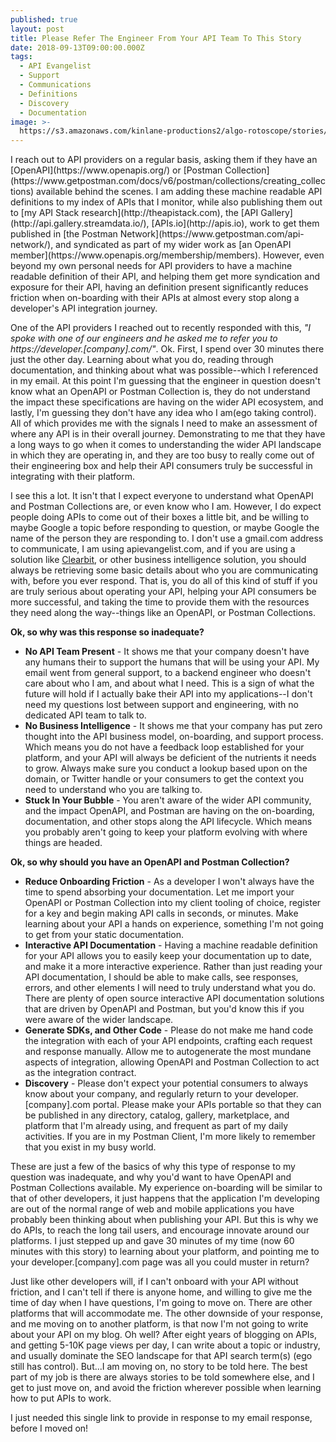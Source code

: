 ```yaml
---
published: true
layout: post
title: Please Refer The Engineer From Your API Team To This Story
date: 2018-09-13T09:00:00.000Z
tags:
  - API Evangelist
  - Support
  - Communications
  - Definitions
  - Discovery
  - Documentation
image: >-
  https://s3.amazonaws.com/kinlane-productions2/algo-rotoscope/stories/mosaic-face_blue_circuit.jpg
---
```

<p></p>I reach out to API providers on a regular basis, asking them if they have an [OpenAPI](https://www.openapis.org/) or [Postman Collection](https://www.getpostman.com/docs/v6/postman/collections/creating_collections) available behind the scenes. I am adding these machine readable API definitions to my index of APIs that I monitor, while also publishing them out to [my API Stack research](http://theapistack.com), the [API Gallery](http://api.gallery.streamdata.io/), [APIs.io](http://apis.io), work to get them published in [the Postman Network](https://www.getpostman.com/api-network/), and syndicated as part of my wider work as [an OpenAPI member](https://www.openapis.org/membership/members). However, even beyond my own personal needs for API providers to have a machine readable definition of their API, and helping them get more syndication and exposure for their API, having an definition present significantly reduces friction when on-boarding with their APIs at almost every stop along a developer's API integration journey.

One of the API providers I reached out to recently responded with this, _"I spoke with one of our engineers and he asked me to refer you to https://developer.[company].com/"_. Ok. First, I spend over 30 minutes there just the other day. Learning about what you do, reading through documentation, and thinking about what was possible--which I referenced in my email. At this point I'm guessing that the engineer in question doesn't know what an OpenAPI or Postman Collection is, they do not understand the impact these specifications are having on the wider API ecosystem, and lastly, I'm guessing they don't have any idea who I am(ego taking control). All of which provides me with the signals I need to make an assessment of where any API is in their overall journey. Demonstrating to me that they have a long ways to go when it comes to understanding the wider API landscape in which they are operating in, and they are too busy to really come out of their engineering box and help their API consumers truly be successful in integrating with their platform.

I see this a lot. It isn't that I expect everyone to understand what OpenAPI and Postman Collections are, or even know who I am. However, I do expect people doing APIs to come out of their boxes a little bit, and be willing to maybe Google a topic before responding to question, or maybe Google the name of the person they are responding to. I don't use a gmail.com address to communicate, I am using apievangelist.com, and if you are using a solution like [Clearbit](https://clearbit.com/), or other business intelligence solution, you should always be retrieving some basic details about who you are communicating with, before you ever respond. That is, you do all of this kind of stuff if you are truly serious about operating your API, helping your API consumers be more successful, and taking the time to provide them with the resources they need  along the way--things like an OpenAPI, or Postman Collections.

**Ok, so why was this response so inadequate?**

- **No API Team Present** - It shows me that your company doesn't have any humans their to support the humans that will be using your API. My email went from general support, to a backend engineer who doesn't care about who I am, and about what I need. This is a sign of what the future will hold if I actually bake their API into my applications--I don't need my questions lost between support and engineering, with no dedicated API team to talk to.
- **No Business Intelligence** - It shows me that your company has put zero thought into the API business model, on-boarding, and support process. Which means you do not have a feedback loop established for your platform, and your API will always be deficient of the nutrients it needs to grow. Always make sure you conduct a lookup based upon on the domain, or Twitter handle or your consumers to get the context you need to understand who you are talking to.
- **Stuck In Your Bubble** - You aren't aware of the wider API community, and the impact OpenAPI, and Postman are having on the on-boarding, documentation, and other stops along the API lifecycle. Which means you probably aren't going to keep your platform evolving with where things are headed.

**Ok, so why should you have an OpenAPI and Postman Collection?**

- **Reduce Onboarding Friction** - As a developer I won't always have the time to spend absorbing your documentation. Let me import your OpenAPI or Postman Collection into my client tooling of choice, register for a key and begin making API calls in seconds, or minutes. Make learning about your API a hands on experience, something I'm not going to get from your static documentation.
- **Interactive API Documentation** - Having a machine readable definition for your API allows you to easily keep your documentation up to date, and make it a more interactive experience. Rather than just reading your API documentation, I should be able to make calls, see responses, errors, and other elements I will need to truly understand what you do. There are plenty of open source interactive API documentation solutions that are driven by OpenAPI and Postman, but you'd know this if you were aware of the wider landscape.
- **Generate SDKs, and Other Code** - Please do not make me hand code the integration with each of your API endpoints, crafting each request and response manually. Allow me to autogenerate the most mundane aspects of integration, allowing OpenAPI and Postman Collection to act as the integration contract.
- **Discovery** - Please don't expect your potential consumers to always know about your company, and regularly return to your developer.[company].com portal. Please make your APIs portable so that they can be published in any directory, catalog, gallery, marketplace, and platform that I'm already using, and frequent as part of my daily activities. If you are in my Postman Client, I'm more likely to remember that you exist in my busy world.

These are just a few of the basics of why this type of response to my question was inadequate, and why you'd want to have OpenAPI and Postman Collections available. My experience on-boarding will be similar to that of other developers, it just happens that the application I'm developing are out of the normal range of web and mobile applications you have probably been thinking about when publishing your API. But this is why we do APIs, to reach the long tail users, and encourage innovate around our platforms. I just stepped up and gave 30 minutes of my time (now 60 minutes with this story) to learning about your platform, and pointing me to your developer.[company].com page was all you could muster in return?

Just like other developers will, if I can't onboard with your API without friction, and I can't tell if there is anyone home, and willing to give me the time of day when I have questions, I'm going to move on. There are other platforms that will accommodate me. The other downside of your response, and me moving on to another platform, is that now I'm not going to write about your API on my blog. Oh well? After eight years of blogging on APIs, and getting 5-10K page views per day, I can write about a topic or industry, and usually dominate the SEO landscape for that API search term(s) (ego still has control). But...I am moving on, no story to be told here. The best part of my job is there are always stories to be told somewhere else, and I get to just move on, and avoid the friction wherever possible when learning how to put APIs to work.

I just needed this single link to provide in response to my email response, before I moved on!
